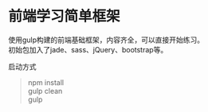# 前端学习简单框架
  
使用gulp构建的前端基础框架，内容齐全，可以直接开始练习。  
初始包加入了jade、sass、jQuery、bootstrap等。  

启动方式  
> npm install  
> gulp clean   
> gulp


